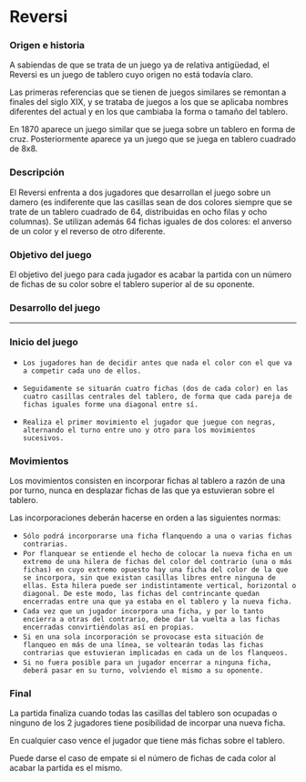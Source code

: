 Reversi
========
### Origen e historia
A sabiendas de que se trata de un juego ya de relativa antigüedad, el Reversi es un juego de tablero cuyo origen no está todavía claro.

Las primeras referencias que se tienen de juegos similares se remontan a finales del siglo XIX, y se trataba de juegos a los que se aplicaba nombres diferentes del actual y en los que cambiaba la forma o tamaño del tablero.

En 1870 aparece un juego similar que se juega sobre un tablero en forma de cruz. Posteriormente aparece ya un juego que se juega en tablero cuadrado de 8x8.

### Descripción

El Reversi enfrenta a dos jugadores que desarrollan el juego sobre un damero (es indiferente que las casillas sean de dos colores siempre que se trate de un tablero cuadrado de 64, distribuidas en ocho filas y ocho columnas). Se utilizan además 64 fichas iguales de dos colores: el anverso de un color y el reverso de otro diferente.

### Objetivo del juego

El objetivo del juego para cada jugador es acabar la partida con un número de fichas de su color sobre el tablero superior al de su oponente.

### Desarrollo del juego
-------------------------
### Inicio del juego

* `Los jugadores han de decidir antes que nada el color con el que va a competir cada uno de ellos.`

* `Seguidamente se situarán cuatro fichas (dos de cada color) en las cuatro casillas centrales del tablero, de forma que cada pareja de fichas iguales forme una diagonal entre sí.`

* `Realiza el primer movimiento el jugador que juegue con negras, alternando el turno entre uno y otro para los movimientos sucesivos.`

### Movimientos

Los movimientos consisten en incorporar fichas al tablero a razón de una por turno, nunca en desplazar fichas de las que ya estuvieran sobre el tablero.

Las incorporaciones deberán hacerse en orden a las siguientes normas:

* `Sólo podrá incorporarse una ficha flanquendo a una o varias fichas contrarias.`
* `Por flanquear se entiende el hecho de colocar la nueva ficha en un extremo de una hilera de fichas del color del contrario (una o más fichas) en cuyo extremo opuesto hay una ficha del color de la que se incorpora, sin que existan casillas libres entre ninguna de ellas. Esta hilera puede ser indistintamente vertical, horizontal o diagonal. De este modo, las fichas del contrincante quedan encerradas entre una que ya estaba en el tablero y la nueva ficha.`
* `Cada vez que un jugador incorpora una ficha, y por lo tanto encierra a otras del contrario, debe dar la vuelta a las fichas encerradas convirtiéndolas así en propias.`
* `Si en una sola incorporación se provocase esta situación de flanqueo en más de una línea, se voltearán todas las fichas contrarias que estuvieran implicadas en cada un de los flanqueos.`
* `Si no fuera posible para un jugador encerrar a ninguna ficha, deberá pasar en su turno, volviendo el mismo a su oponente.`

### Final

La partida finaliza cuando todas las casillas del tablero son ocupadas o ninguno de los 2 jugadores tiene posibilidad de incorpar una nueva ficha.

En cualquier caso vence el jugador que tiene más fichas sobre el tablero.

Puede darse el caso de empate si el número de fichas de cada color al acabar la partida es el mismo.